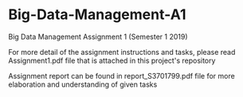 # Big-Data-Management-A1
Big Data Management Assignment 1 (Semester 1 2019)

For more detail of the assignment instructions and tasks, please read Assignment1.pdf file that is attached in this project's repository

Assignment report can be found in report_S3701799.pdf file for more elaboration and understanding of given tasks 
